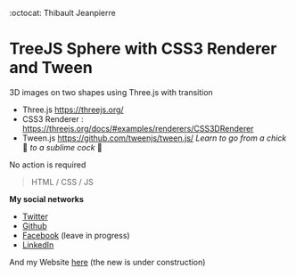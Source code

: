 :octocat: Thibault Jeanpierre
# TreeJS Sphere with CSS3 Renderer and Tween

3D images on two shapes using Three.js with transition

* Three.js https://threejs.org/
* CSS3 Renderer : https://threejs.org/docs/#examples/renderers/CSS3DRenderer
* Tween.js https://github.com/tweenjs/tween.js/
_Learn to go from a chick_ :baby_chick: _to a sublime cock_ :chicken:

No action is required 
> HTML / CSS / JS

**My social networks**
* [Twitter](https://twitter.com/ThibaultJP1)
* [Github](https://github.com/thibault60000)
* [Facebook](https://www.facebook.com/ThibaultJP60000) (leave in progress)
* [LinkedIn](https://www.linkedin.com/in/thibault-jeanpierre-a9b40295/)

And my Website [here](https://thibault60000.github.io/thibaultjeanpierre--website/) (the new is under construction)
